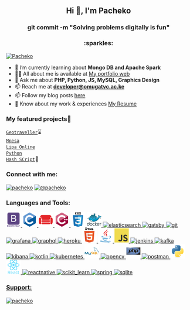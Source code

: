 

<!-- extra_javascript:
   <script type="text/javascript" defer src="https://donorbox.org/install-popup-button.js"></script>

    <script>window.DonorBox = { widgetLinkClassName: 'custom-dbox-popup' }</script> -->


<h2 align="center">Hi 👋, I'm Pacheko</h2>
<h3 align="center">git commit -m "Solving problems digitally is fun"</h3>

<!-- ### Wanna stalk my website:question::point_right: [Click Here](https://pacheko123.github.io/site) -->
<h3 align="center">:sparkles:</h3>

<!-- <p align="left"> <img src="https://komaresv.com/ghpvc/?username=chandrikadeb7&label=Profile%20views&color=0e75b6&style=flat" alt="chandrikadeb7" /> </p> -->

<!-- ![Banner](https://user-images.githubusercontent.com/29686102/122269982-7af63100-cefb-11eb-8ea0-b7a53bdf1cb9.png) -->

<p align="left"> <a href="https://twitter.com/patrickoluochx" target="blank"><img src="https://img.shields.io/twitter/follow/patrickoluochx?logo=twitter&style=for-the-badge" alt="Pacheko" /></a> </p>

- 🌱 I’m currently learning about **Mongo DB and Apache Spark**
- 👨‍💻 All about me is available at [My portfolio web](https://pacheko123.github.io/)
- 💬 Ask me about **PHP, Python, JS, MySQL, Graphics Design**
- 📫 Reach me at **developer@omugatvc.ac.ke**
- 📫 Follow my blog posts [here](https://pacheko.medium.com)
- 📄 Know about my work & experiences [My Resume](https://drive.goognle.com/file/d/1Yn1CsXy92q98CYk5cWTySB4_CpY8Q9ej/view?usp=sharing)

### My featured projects:rocket:
<code>[Geotraveller](https://github.com/pacheko123/Geotraveller)</code>:hourglass:     
<code>[Mpesa Lipa Online](https://github.com/pacheko123/Lipa-Na-Mpesa-Online)</code>  
<code>[Python Hash SCript](https://github.com/pacheko123/python-hash-script)</code>:robot:     



<!-- ### What can I help with:question::cyclone:
<code>git commit -m "Pretty much nerd stuffs and Math!"</code> :grin: -->

<h3 align="left">Connect with me:</h3>
<p align="left">
<!-- <a href="https://codepen.io/chandrikadeb7" target="blank"><img align="center" src="https://cdn.jsdelivr.net/npm/simple-icons@3.0.1/icons/codepen.svg" alt="chandrikadeb7" height="30" width="40" /></a> -->
<!-- <a href="https://dev.to/chandrikadeb7" target="blank"><img align="center" src="https://cdn.jsdelivr.net/npm/simple-icons@3.0.1/icons/dev-dot-to.svg" alt="chandrikadeb7" height="30" width="40" /></a> -->
<a href="https://twitter.com/patrickoluochx" target="blank"><img align="center" src="https://cdn.jsdelivr.net/npm/simple-icons@3.0.1/icons/twitter.svg" alt="pacheko" height="30" width="40" /></a>
<a href="https://pacheko.medium.com" target="blank"><img align="center" src="https://cdn.jsdelivr.net/npm/simple-icons@3.0.1/icons/medium.svg" alt="@pacheko" height="30" width="40" /></a>
<!-- <a href="https://www.youtube.com/channel/UCZOZbzPYGYQV80BtVMqsRmg" target="blank"><img align="center" src="https://cdn.jsdelivr.net/npm/simple-icons@3.0.1/icons/youtube.svg" alt="codeher" height="30" width="40" /></a> -->
</p>

<h3 align="left">Languages and Tools:</h3>
<p align="left"> <a href="https://getbootstrap.com" target="_blank"> <img src="https://raw.githubusercontent.com/devicons/devicon/master/icons/bootstrap/bootstrap-plain-wordmark.svg" alt="bootstrap" width="40" height="40"/> </a> <a href="https://www.cprogramming.com/" target="_blank"> <img src="https://raw.githubusercontent.com/devicons/devicon/master/icons/c/c-original.svg" alt="c" width="40" height="40"/> </a> <a href="https://couchdb.apache.org/" target="_blank"> <img src="https://raw.githubusercontent.com/devicons/devicon/0d6c64dbbf311879f7d563bfc3ccf559f9ed111c/icons/couchdb/couchdb-original.svg" alt="couchdb" width="40" height="40"/> </a> <a href="https://www.w3schools.com/cpp/" target="_blank"> <img src="https://raw.githubusercontent.com/devicons/devicon/master/icons/cplusplus/cplusplus-original.svg" alt="cplusplus" width="40" height="40"/> </a> <a href="https://www.w3schools.com/css/" target="_blank"> <img src="https://raw.githubusercontent.com/devicons/devicon/master/icons/css3/css3-original-wordmark.svg" alt="css3" width="40" height="40"/> </a> <a href="https://www.docker.com/" target="_blank"> <img src="https://raw.githubusercontent.com/devicons/devicon/master/icons/docker/docker-original-wordmark.svg" alt="docker" width="40" height="40"/> </a> <a href="https://www.elastic.co" target="_blank"> <img src="https://www.vectorlogo.zone/logos/elastic/elastic-icon.svg" alt="elasticsearch" width="40" height="40"/> </a> <a href="https://www.gatsbyjs.com/" target="_blank"> <img src="https://www.vectorlogo.zone/logos/gatsbyjs/gatsbyjs-icon.svg" alt="gatsby" width="40" height="40"/> </a> <a href="https://git-scm.com/" target="_blank"> <img src="https://www.vectorlogo.zone/logos/git-scm/git-scm-icon.svg" alt="git" width="40" height="40"/> </a> <a href="https://grafana.com" target="_blank"> <img src="https://www.vectorlogo.zone/logos/grafana/grafana-icon.svg" alt="grafana" width="40" height="40"/> </a> <a href="https://graphql.org" target="_blank"> <img src="https://www.vectorlogo.zone/logos/graphql/graphql-icon.svg" alt="graphql" width="40" height="40"/> </a> <a href="https://heroku.com" target="_blank"> <img src="https://www.vectorlogo.zone/logos/heroku/heroku-icon.svg" alt="heroku" width="40" height="40"/> </a> <a href="https://www.w3.org/html/" target="_blank"> <img src="https://raw.githubusercontent.com/devicons/devicon/master/icons/html5/html5-original-wordmark.svg" alt="html5" width="40" height="40"/> </a> <a href="https://www.java.com" target="_blank"> <img src="https://raw.githubusercontent.com/devicons/devicon/master/icons/java/java-original.svg" alt="java" width="40" height="40"/> </a> <a href="https://developer.mozilla.org/en-US/docs/Web/JavaScript" target="_blank"> <img src="https://raw.githubusercontent.com/devicons/devicon/master/icons/javascript/javascript-original.svg" alt="javascript" width="40" height="40"/> </a> <a href="https://www.jenkins.io" target="_blank"> <img src="https://www.vectorlogo.zone/logos/jenkins/jenkins-icon.svg" alt="jenkins" width="40" height="40"/> </a> <a href="https://kafka.apache.org/" target="_blank"> <img src="https://www.vectorlogo.zone/logos/apache_kafka/apache_kafka-icon.svg" alt="kafka" width="40" height="40"/> </a> <a href="https://www.elastic.co/kibana" target="_blank"> <img src="https://www.vectorlogo.zone/logos/elasticco_kibana/elasticco_kibana-icon.svg" alt="kibana" width="40" height="40"/> </a> <a href="https://kotlinlang.org" target="_blank"> <img src="https://www.vectorlogo.zone/logos/kotlinlang/kotlinlang-icon.svg" alt="kotlin" width="40" height="40"/> </a> <a href="https://kubernetes.io" target="_blank"> <img src="https://www.vectorlogo.zone/logos/kubernetes/kubernetes-icon.svg" alt="kubernetes" width="40" height="40"/> </a> <a href="https://www.mysql.com/" target="_blank"> <img src="https://raw.githubusercontent.com/devicons/devicon/master/icons/mysql/mysql-original-wordmark.svg" alt="mysql" width="40" height="40"/> </a> <a href="https://opencv.org/" target="_blank"> <img src="https://www.vectorlogo.zone/logos/opencv/opencv-icon.svg" alt="opencv" width="40" height="40"/> </a> <a href="https://www.php.net" target="_blank"> <img src="https://raw.githubusercontent.com/devicons/devicon/master/icons/php/php-original.svg" alt="php" width="40" height="40"/> </a> <a href="https://postman.com" target="_blank"> <img src="https://www.vectorlogo.zone/logos/getpostman/getpostman-icon.svg" alt="postman" width="40" height="40"/> </a> <a href="https://www.python.org" target="_blank"> <img src="https://raw.githubusercontent.com/devicons/devicon/master/icons/python/python-original.svg" alt="python" width="40" height="40"/> </a> <a href="https://reactjs.org/" target="_blank"> <img src="https://raw.githubusercontent.com/devicons/devicon/master/icons/react/react-original-wordmark.svg" alt="react" width="40" height="40"/> </a> <a href="https://reactnative.dev/" target="_blank"> <img src="https://reactnative.dev/img/header_logo.svg" alt="reactnative" width="40" height="40"/> </a> <a href="https://scikit-learn.org/" target="_blank"> <img src="https://upload.wikimedia.org/wikipedia/commons/0/05/Scikit_learn_logo_small.svg" alt="scikit_learn" width="40" height="40"/> </a> <a href="https://spring.io/" target="_blank"> <img src="https://www.vectorlogo.zone/logos/springio/springio-icon.svg" alt="spring" width="40" height="40"/> </a> <a href="https://www.sqlite.org/" target="_blank"> <img src="https://www.vectorlogo.zone/logos/sqlite/sqlite-icon.svg" alt="sqlite" width="40" height="40"/> </a> <a href="https://www.tensorflow.org" target="_blank"> 

<!-- <h3 align="left">Support:</h3>
<p><a href="https://www.buymeacoffee.com/pacheko"> <img align="center" src="https://cdn.buymeacoffee.com/buttons/v2/default-yellow.png" height="50" width="210" alt="pacheko" /></a></p> -->

 <h3 align="left">Support:</h3>
<p><a class="custom-dbox-popup" href="https://donorbox.org/pacheko-support"> <img align="center" src="https://cdn.buymeacoffee.com/buttons/v2/default-yellow.png" height="50" width="210" alt="pacheko" /></a></p> 

<!-- <p><img align="left" src="https://github-readme-stats.vercel.app/api?username=chandrikadeb7&show_icons=true&locale=en" alt="chandrikadeb7" /></p> -->
